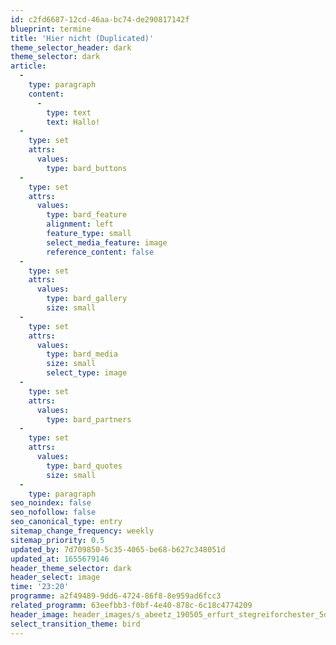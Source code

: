 ```yaml
---
id: c2fd6687-12cd-46aa-bc74-de290817142f
blueprint: termine
title: 'Hier nicht (Duplicated)'
theme_selector_header: dark
theme_selector: dark
article:
  -
    type: paragraph
    content:
      -
        type: text
        text: Hallo!
  -
    type: set
    attrs:
      values:
        type: bard_buttons
  -
    type: set
    attrs:
      values:
        type: bard_feature
        alignment: left
        feature_type: small
        select_media_feature: image
        reference_content: false
  -
    type: set
    attrs:
      values:
        type: bard_gallery
        size: small
  -
    type: set
    attrs:
      values:
        type: bard_media
        size: small
        select_type: image
  -
    type: set
    attrs:
      values:
        type: bard_partners
  -
    type: set
    attrs:
      values:
        type: bard_quotes
        size: small
  -
    type: paragraph
seo_noindex: false
seo_nofollow: false
seo_canonical_type: entry
sitemap_change_frequency: weekly
sitemap_priority: 0.5
updated_by: 7d709850-5c35-4065-be68-b627c348051d
updated_at: 1655679146
header_theme_selector: dark
header_select: image
time: '23:20'
programme: a2f49489-9dd6-4724-86f8-8e959ad6fcc3
related_programm: 63eefbb3-f0bf-4e40-878c-6c18c4774209
header_image: header_images/s_abeetz_190505_erfurt_stegreiforchester_5d3_9590.-cinematic.jpg
select_transition_theme: bird
---
```

